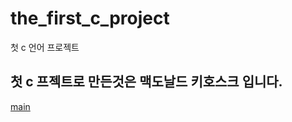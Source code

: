 the_first_c_project
==========
첫 c 언어 프로젝트

첫 c 프젝트로 만든것은 맥도날드 키호스크 입니다.
-----------------
[main]("https://github.com/icerice06/the_first_c_project/blob/main/img/Kategorie_burger.PNG")
